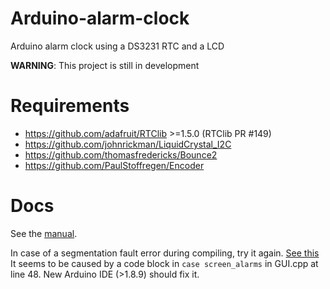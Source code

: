 # Arduino-alarm-clock
Arduino alarm clock using a DS3231 RTC and a LCD

**WARNING**: This project is still in development

# Requirements
- https://github.com/adafruit/RTClib >=1.5.0 (RTClib PR #149)
- https://github.com/johnrickman/LiquidCrystal_I2C
- https://github.com/thomasfredericks/Bounce2
- https://github.com/PaulStoffregen/Encoder

# Docs
See the [manual][manual].

In case of a segmentation fault error during compiling, try it again.
[See this](https://github.com/arduino/Arduino/issues/7949)
It seems to be caused by a code block in `case screen_alarms` in GUI.cpp at
line 48. New Arduino IDE (>1.8.9) should fix it.

[manual]: ./docs/manual.md
